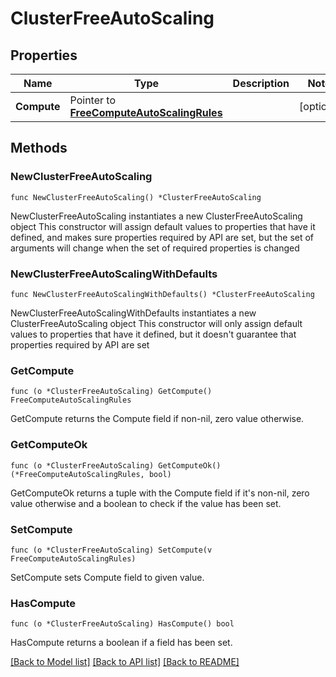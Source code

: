 # ClusterFreeAutoScaling

## Properties

Name | Type | Description | Notes
------------ | ------------- | ------------- | -------------
**Compute** | Pointer to [**FreeComputeAutoScalingRules**](FreeComputeAutoScalingRules.md) |  | [optional] 

## Methods

### NewClusterFreeAutoScaling

`func NewClusterFreeAutoScaling() *ClusterFreeAutoScaling`

NewClusterFreeAutoScaling instantiates a new ClusterFreeAutoScaling object
This constructor will assign default values to properties that have it defined,
and makes sure properties required by API are set, but the set of arguments
will change when the set of required properties is changed

### NewClusterFreeAutoScalingWithDefaults

`func NewClusterFreeAutoScalingWithDefaults() *ClusterFreeAutoScaling`

NewClusterFreeAutoScalingWithDefaults instantiates a new ClusterFreeAutoScaling object
This constructor will only assign default values to properties that have it defined,
but it doesn't guarantee that properties required by API are set

### GetCompute

`func (o *ClusterFreeAutoScaling) GetCompute() FreeComputeAutoScalingRules`

GetCompute returns the Compute field if non-nil, zero value otherwise.

### GetComputeOk

`func (o *ClusterFreeAutoScaling) GetComputeOk() (*FreeComputeAutoScalingRules, bool)`

GetComputeOk returns a tuple with the Compute field if it's non-nil, zero value otherwise
and a boolean to check if the value has been set.

### SetCompute

`func (o *ClusterFreeAutoScaling) SetCompute(v FreeComputeAutoScalingRules)`

SetCompute sets Compute field to given value.

### HasCompute

`func (o *ClusterFreeAutoScaling) HasCompute() bool`

HasCompute returns a boolean if a field has been set.

[[Back to Model list]](../README.md#documentation-for-models) [[Back to API list]](../README.md#documentation-for-api-endpoints) [[Back to README]](../README.md)


